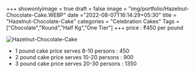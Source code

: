 +++
showonlyimage = true
draft = false
image = "img/portfolio/Hazelnut-Chocolate-Cake.WEBP"
date ="2022-08-07T16:14:29+05:30"
title = "Hazelnut-Chocolate-Cake"
categories = "Celebration Cakes"
Tags = ["Chocolate","Round","Half Kg","One Tier"]
+++
price : ₹450 per pound
<!--more-->
![Hazelnut-Chocolate-Cake](/img/portfolio/Hazelnut-Chocolate-Cake.WEBP)
* 1 pound cake price serves 8-10 persons : 450
* 2 pound cake price serves 10-20 persons : 900
* 3 pound cake price serves 20-30 persons : 1350
